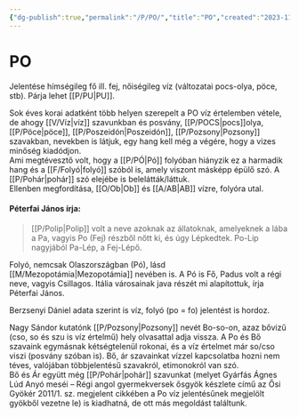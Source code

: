 ```yaml
---
{"dg-publish":true,"permalink":"/P/PO/","title":"PO","created":"2023-11-21T09:17","updated":"2025-09-24T13:58"}
---
```



# PO

Jelentése hímségileg fő ill. fej, nőiségileg víz (változatai pocs-olya, pöce, stb). Párja lehet [[P/PU\|PU]].  

Sok éves korai adatként több helyen szerepelt a PO víz értelemben vétele, de ahogy [[V/Víz\|víz]] szavunkban és posvány, [[P/POCS\|pocs]]olya, [[P/Pöce\|pöce]], [[P/Poszeidón\|Poszeidón]], [[P/Pozsony\|Pozsony]] szavakban, nevekben is látjuk, egy hang kell még a végére, hogy a vizes minőség kiadódjon.  
Ami megtévesztő volt, hogy a [[P/PÓ\|Pó]] folyóban hiányzik ez a harmadik hang és a [[F/Folyó\|folyó]] szóból is, amely viszont másképp épülő szó. A [[P/Pohár\|pohár]] szó elejébe is belelátták/láttuk.  
Ellenben megfordítása, [[O/Ob\|Ob]] és [[A/AB\|AB]] vízre, folyóra utal.  

#### Péterfai János írja:

> [[P/Polip\|Polip]] volt a neve azoknak az állatoknak, amelyeknek a lába a Pa, vagyis Po (Fej) részből nőtt ki, és úgy Lépkedtek. Po-Lip nagyjából Pa-Lép, a Fej-Lépő.  

Folyó, nemcsak Olaszországban (Pó), lásd [[M/Mezopotámia\|Mezopotámia]] nevében is. A Pó is Fő, Padus volt a régi neve, vagyis Csillagos. Itália városainak java részét mi alapítottuk, írja Péterfai János.  

Berzsenyi Dániel adata szerint is víz, folyó (po = fo) jelentést is hordoz.  

Nagy Sándor kutatónk [[P/Pozsony\|Pozsony]] nevét Bo-so-on, azaz bővizű (cso, so és szu is víz értelmű) hely olvasattal adja vissza. A Po és Bő szavaink egymásnak kétségtelenül rokonai, és a víz értelmet már so/cso viszi (posvány szóban is). Bő, ár szavainkat vízzel kapcsolatba hozni nem téves, valójában többjelentésű szavakról, etimonokról van szó.  
Bő és Ár együtt még [[P/Pohár\|pohár]] szavunkat (melyet Gyárfás Ágnes Lúd Anyó meséi – Régi angol gyermekversek ősgyök készlete című az Ősi Gyökér 2011/1. sz. megjelent cikkében a Po víz jelentésűnek megjelölt gyökből vezetne le) is kiadhatná, de ott más megoldást találtunk.  

  
